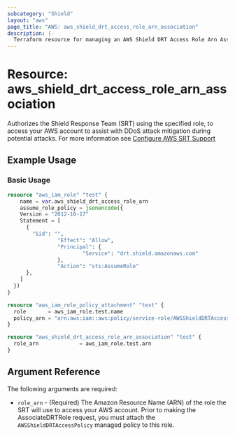 ```yaml
---
subcategory: "Shield"
layout: "aws"
page_title: "AWS: aws_shield_drt_access_role_arn_association"
description: |-
  Terraform resource for managing an AWS Shield DRT Access Role Arn Association.
---
```

# Resource: aws_shield_drt_access_role_arn_association

Authorizes the Shield Response Team (SRT) using the specified role, to access your AWS account to assist with DDoS attack mitigation during potential attacks. For more information see [Configure AWS SRT Support](https://docs.aws.amazon.com/waf/latest/developerguide/authorize-srt.html)

## Example Usage

### Basic Usage

```terraform
resource "aws_iam_role" "test" {
	name = var.aws_shield_drt_access_role_arn
	assume_role_policy = jsonencode({
    Version = "2012-10-17"
    Statement = [
      {
        "Sid": "",
				"Effect": "Allow",
				"Principal": {
						"Service": "drt.shield.amazonaws.com"
				},
				"Action": "sts:AssumeRole"
      },
    ]
  })
}

resource "aws_iam_role_policy_attachment" "test" {
  role       = aws_iam_role.test.name
  policy_arn = "arn:aws:iam::aws:policy/service-role/AWSShieldDRTAccessPolicy"
}

resource "aws_shield_drt_access_role_arn_association" "test" {
  role_arn             = aws_iam_role.test.arn
}
```
## Argument Reference

The following arguments are required:

* `role_arn` - (Required) The Amazon Resource Name (ARN) of the role the SRT will use to access your AWS account. Prior to making the AssociateDRTRole request, you must attach the `AWSShieldDRTAccessPolicy` managed policy to this role.